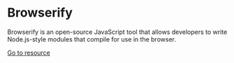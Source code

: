 # Browserify

Browserify is an open-source JavaScript tool that allows developers to write Node.js-style modules that compile for use in the browser.

[Go to resource](http://browserify.org/?developerstash)
